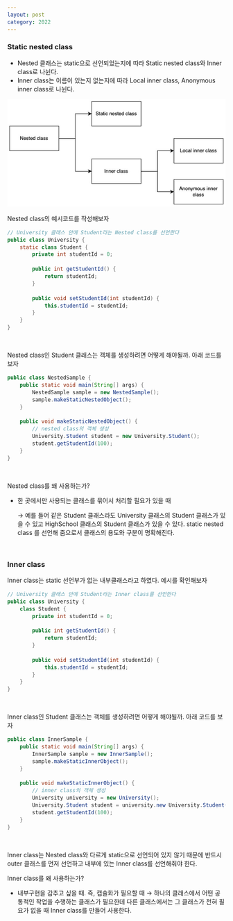 ```yaml
---
layout: post
category: 2022
---
```


### Static nested class

- Nested 클래스는 static으로 선언되었는지에 따라 Static nested class와 Inner class로 나뉜다.
- Inner class는 이름이 있는지 없는지에 따라 Local inner class, Anonymous inner class로 나뉜다.

<img src="./images/nested-class.jpg" width="700px"/>

<br />

Nested class의 예시코드를 작성해보자

```java
// University 클래스 안에 Student라는 Nested class를 선언한다
public class University {
	static class Student {
		private int studentId = 0;

		public int getStudentId() {
			return studentId;
		}

		public void setStudentId(int studentId) {
			this.studentId = studentId;
		}
	}
}
```

<br />

Nested class인 Student 클래스는 객체를 생성하려면 어떻게 해야될까. 아래 코드를 보자

```java
public class NestedSample {
	public static void main(String[] args) {
		NestedSample sample = new NestedSample();
		sample.makeStaticNestedObject();
	}

	public void makeStaticNestedObject() {
		// nested class의 객체 생성
		University.Student student = new University.Student();
		student.getStudentId(100);
	}
}
```

<br />

Nested class를 왜 사용하는가?

- 한 곳에서만 사용되는 클래스를 묶어서 처리할 필요가 있을 때
    
    → 예를 들어 같은 Student 클래스라도 University 클래스의 Student 클래스가 있을 수 있고 HighSchool 클래스의 Student 클래스가 있을 수 있다. static nested class 를 선언해 줌으로서 클래스의 용도와 구분이 명확해진다.
    

<br />

### Inner class

Inner class는 static 선언부가 없는 내부클래스라고 하였다. 예시를 확인해보자 

```java
// University 클래스 안에 Student라는 Inner class를 선언한다
public class University {
	class Student {
		private int studentId = 0;

		public int getStudentId() {
			return studentId;
		}

		public void setStudentId(int studentId) {
			this.studentId = studentId;
		}
	}
}
```

<br />

Inner class인 Student 클래스는 객체를 생성하려면 어떻게 해야될까. 아래 코드를 보자

```java
public class InnerSample {
	public static void main(String[] args) {
		InnerSample sample = new InnerSample();
		sample.makeStaticInnerObject();
	}

	public void makeStaticInnerObject() {
		// inner class의 객체 생성
		University university = new University();
		University.Student student = university.new University.Student();
		student.getStudentId(100);
	}
}
```

<br />

Inner class는 Nested class와 다르게 static으로 선언되어 있지 않기 때문에 반드시 outer 클래스를 먼저 선언하고 내부에 있는 Inner class를 선언해줘야 한다. 

Inner class를 왜 사용하는가?

- 내부구현을 감추고 싶을 때. 즉, 캡슐화가 필요할 때 → 하나의 클래스에서 어떤 공통적인 작업을 수행하는 클래스가 필요한데 다른 클래스에서는 그 클래스가 전혀 필요가 없을 때 Inner class를 만들어 사용한다.